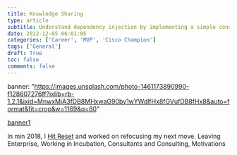 ```yaml
---
title: Knowledge Sharing
type: article 
subtitle: Understand dependency injection by implementing a simple constructor-based framework for managing inversion of control.
date: 2012-12-05 06:01:05
categories: ['Career', 'MVP', 'Cisco Champion']
tags: ['General']
draft: True
toc: false 
comments: false 
---
```


banner: "https://images.unsplash.com/photo-1461173890990-f128607276ff?ixlib=rb-1.2.1&ixid=MnwxMjA3fDB8MHxwaG90by1wYWdlfHx8fGVufDB8fHx8&auto=format&fit=crop&w=1169&q=80"

[banner1](banner1)


In min 2018, I [Hit Reset](personal-reflection-2018) and worked on refocusing my next move. Leaving Enterprise, Working in Incubation, Consultants and Consulting, Motivations